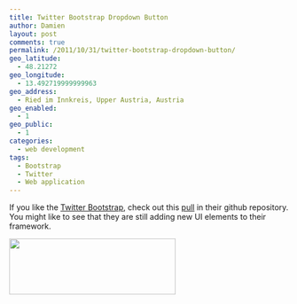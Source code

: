 ```yaml
---
title: Twitter Bootstrap Dropdown Button
author: Damien
layout: post
comments: true
permalink: /2011/10/31/twitter-bootstrap-dropdown-button/
geo_latitude:
  - 48.21272
geo_longitude:
  - 13.492719999999963
geo_address:
  - Ried im Innkreis, Upper Austria, Austria
geo_enabled:
  - 1
geo_public:
  - 1
categories:
  - web development
tags:
  - Bootstrap
  - Twitter
  - Web application
---
```

If you like the [Twitter Bootstrap][1], check out this [pull][2] in their github repository. You might like to see that they are still adding new UI elements to their framework.

[<img class="aligncenter size-medium wp-image-94" title="bootstrap-dropdown-buttons" src="http://damien.antipa.at/wp-content/uploads/2011/10/bootstrap-dropdown-buttons-300x101.png" alt="" width="300" height="101" />][3]

 [1]: http://twitter.github.com/bootstrap/
 [2]: https://github.com/twitter/bootstrap/pull/192
 [3]: http://damien.antipa.at/wp-content/uploads/2011/10/bootstrap-dropdown-buttons.png